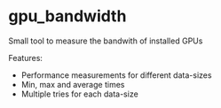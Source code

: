 # gpu_bandwidth
Small tool to measure the bandwith of installed GPUs

Features:
* Performance measurements for different data-sizes
* Min, max and average times
* Multiple tries for each data-size